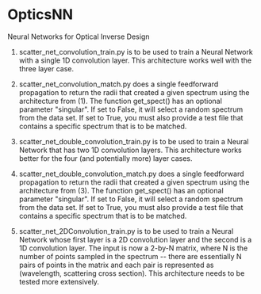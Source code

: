 # OpticsNN
Neural Networks for Optical Inverse Design

1. scatter_net_convolution_train.py is to be used to train a Neural Network with a single 1D convolution layer. This architecture works well with the three layer case.

2. scatter_net_convolution_match.py does a single feedforward propagation to return the radii that created a given spectrum using the architecture from (1). The function get_spect() has an optional parameter "singular". If set to False, it will select a random spectrum from the data set. If set to True, you must also provide a test file that contains a specific spectrum that is to be matched.

3. scatter_net_double_convolution_train.py is to be used to train a Neural Network that has two 1D convolution layers. This architecture works better for the four (and potentially more) layer cases.

4. scatter_net_double_convolution_match.py does a single feedforward propagation to return the radii that created a given spectrum using the architecture from (3). The function get_spect() has an optional parameter "singular". If set to False, it will select a random spectrum from the data set. If set to True, you must also provide a test file that contains a specific spectrum that is to be matched.

5. scatter_net_2DConvolution_train.py is to be used to train a Neural Network whose first layer is a 2D convolution layer and the second is a 1D convolution layer. The input is now a 2-by-N matrix, where N is the number of points sampled in the spectrum -- there are essentially N pairs of points in the matrix and each pair is represented as (wavelength, scattering cross section). This architecture needs to be tested more extensively.
